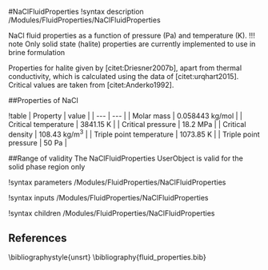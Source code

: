 #NaClFluidProperties
!syntax description /Modules/FluidProperties/NaClFluidProperties

NaCl fluid properties as a function of pressure (Pa) and temperature (K).
!!! note
    Only solid state (halite) properties are currently implemented to use in brine formulation

Properties for halite given by [citet:Driesner2007b], apart from thermal conductivity,
which is calculated using the data of [citet:urqhart2015]. Critical values are taken
from [citet:Anderko1992].

##Properties of NaCl

!table
| Property             | value |
| --- | --- |
| Molar mass           | 0.058443 kg/mol |
| Critical temperature | 3841.15 K       |
| Critical pressure    | 18.2 MPa        |
| Critical density     | 108.43 kg/m$^3$ |
| Triple point temperature | 1073.85 K |
| Triple point pressure | 50 Pa |

##Range of validity
The NaClFluidProperties UserObject is valid for the solid phase region only



!syntax parameters /Modules/FluidProperties/NaClFluidProperties

!syntax inputs /Modules/FluidProperties/NaClFluidProperties

!syntax children /Modules/FluidProperties/NaClFluidProperties

## References

\bibliographystyle{unsrt}
\bibliography{fluid_properties.bib}
